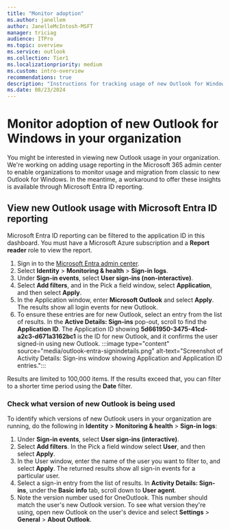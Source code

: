 ```yaml
---
title: "Monitor adoption"
ms.author: janellem
author: JanelleMcIntosh-MSFT
manager: triciag
audience: ITPro
ms.topic: overview
ms.service: outlook
ms.collection: Tier1
ms.localizationpriority: medium
ms.custom: intro-overview
recommendations: true
description: "Instructions for tracking usage of new Outlook for Windows by users in organizations."
ms.date: 08/23/2024
---
```


# Monitor adoption of new Outlook for Windows in your organization

You might be interested in viewing new Outlook usage in your organization. We're working on adding usage reporting in the Microsoft 365 admin center to enable organizations to monitor usage and migration from classic to new Outlook for Windows. In the meantime, a workaround to offer these insights is available through Microsoft Entra ID reporting.

## View new Outlook usage with Microsoft Entra ID reporting

Microsoft Entra ID reporting can be filtered to the application ID in this dashboard. You must have a Microsoft Azure subscription and a **Report reader** role to view the report.

1. Sign in to the [Microsoft Entra admin center](https://entra.microsoft.com/#home).
1. Select **Identity** > **Monitoring & health** > **Sign-in logs**.
1. Under **Sign-in events**, select **User sign-ins (non-interactive)**.
1. Select **Add filters**, and in the Pick a field window, select **Application**, and then select **Apply**.
1. In the Application window, enter **Microsoft Outlook** and select **Apply**. The results show all login events for new Outlook.
1. To ensure these entries are for new Outlook, select an entry from the list of results. In the **Active Details: Sign-ins** pop-out, scroll to find the **Application ID**. The Application ID showing **5d661950-3475-41cd-a2c3-d671a3162bc1** is the ID for new Outlook, and it confirms the user signed-in using new Outlook.
    :::image type="content" source="media/outlook-entra-signindetails.png" alt-text="Screenshot of Activity Details: Sign-ins window showing Application and Application ID entries.":::

Results are limited to 100,000 items. If the results exceed that, you can filter to a shorter time period using the **Date** filter.

### Check what version of new Outlook is being used

To identify which versions of new Outlook users in your organization are running, do the following in **Identity** > **Monitoring & health** > **Sign-in logs**:

1. Under **Sign-in events**, select **User sign-ins (interactive)**.
1. Select **Add filters**. In the Pick a field window select **User**, and then select **Apply**.
1. In the User window, enter the name of the user you want to filter to, and select **Apply**. The returned results show all sign-in events for a particular user.
1. Select a sign-in entry from the list of results. In **Activity Details: Sign-ins**, under the **Basic info** tab, scroll down to **User agent**.
1. Note the version number used for OneOutlook. This number should match the user's new Outlook version. To see what version they're using, open new Outlook on the user's device and select **Settings** > **General** > **About Outlook**.
